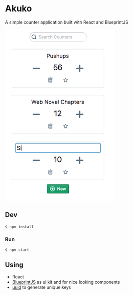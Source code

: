 # Akuko

A simple counter application built with React and BlueprintJS

![Picture of app](./demo.png?raw=true "Picture")

## Dev

```
$ npm install
```

### Run

```
$ npm start
```

## Using

* React
* [BlueprintJS](http://blueprintjs.com/) as ui kit and for nice looking components
* [uuid](https://www.npmjs.com/package/uuid) to generate unique keys



